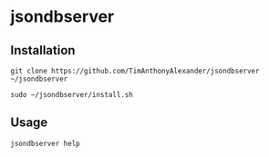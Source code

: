 # jsondbserver

## Installation

```git clone https://github.com/TimAnthonyAlexander/jsondbserver ~/jsondbserver```

```sudo ~/jsondbserver/install.sh```

## Usage

```jsondbserver help```
